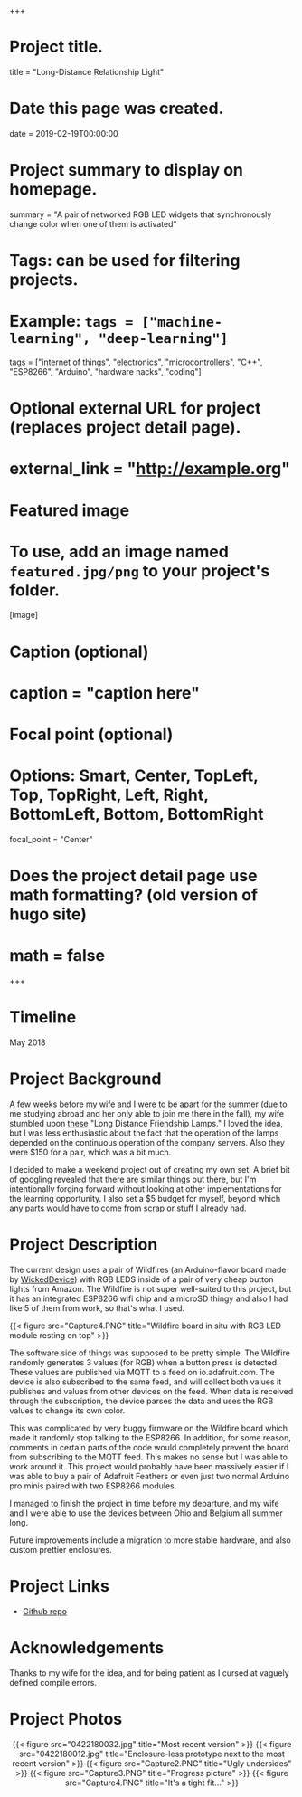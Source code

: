 +++
# Project title.
title = "Long-Distance Relationship Light"

# Date this page was created.
date = 2019-02-19T00:00:00

# Project summary to display on homepage.
summary = "A pair of networked RGB LED widgets that synchronously change color when one of them is activated"

# Tags: can be used for filtering projects.
# Example: `tags = ["machine-learning", "deep-learning"]`
tags = ["internet of things", "electronics", "microcontrollers", "C++", "ESP8266", "Arduino", "hardware hacks", "coding"]

# Optional external URL for project (replaces project detail page).
# external_link = "http://example.org"

# Featured image
# To use, add an image named `featured.jpg/png` to your project's folder.
[image]
# Caption (optional)
#  caption = "caption here"

# Focal point (optional)
# Options: Smart, Center, TopLeft, Top, TopRight, Left, Right, BottomLeft, Bottom, BottomRight
  focal_point = "Center"

# Does the project detail page use math formatting? (old version of hugo site)
# math = false

+++

# Timeline
May 2018

# Project Background
A few weeks before my wife and I were to be apart for the summer (due to me studying abroad and her only able to join me there in the fall), my wife stumbled upon [these](https://www.thedailybeast.com/sync-with-long-distance-loved-ones-using-lamps) "Long Distance Friendship Lamps." I loved the idea, but I was less enthusiastic about the fact that the operation of the lamps depended on the continuous operation of the company servers. Also they were $150 for a pair, which was a bit much.

I decided to make a weekend project out of creating my own set! A brief bit of googling revealed that there are similar things out there, but I'm intentionally forging forward without looking at other implementations for the learning opportunity. I also set a $5 budget for myself, beyond which any parts would have to come from scrap or stuff I already had. 

# Project Description
The current design uses a pair of Wildfires (an Arduino-flavor board made by [WickedDevice](https://shop.wickeddevice.com/product/wildfire/)) with RGB LEDS inside of a pair of very cheap button lights from Amazon. The Wildfire is not super well-suited to this project, but it has an integrated ESP8266 wifi chip and a microSD thingy and also I had like 5 of them from work, so that's what I used.

{{< figure src="Capture4.PNG" title="Wildfire board in situ with RGB LED module resting on top" >}}</center>

The software side of things was supposed to be pretty simple. The Wildfire randomly generates 3 values (for RGB) when a button press is detected. These values are published via MQTT to a feed on io.adafruit.com. The device is also subscribed to the same feed, and will collect both values it publishes and values from other devices on the feed. When data is received through the subscription, the device parses the data and uses the RGB values to change its own color.

This was complicated by very buggy firmware on the Wildfire board which made it randomly stop talking to the ESP8266. In addition, for some reason, comments in certain parts of the code would completely prevent the board from subscribing to the MQTT feed. This makes no sense but I was able to work around it. This project would probably have been massively easier if I was able to buy a pair of Adafruit Feathers or even just two normal Arduino pro minis paired with two ESP8266 modules.

I managed to finish the project in time before my departure, and my wife and I were able to use the devices between Ohio and Belgium all summer long.

Future improvements include a migration to more stable hardware, and also custom prettier enclosures.


# Project Links
- [Github repo](https://github.com/KeiranCantilina/IOT-Long-Distance-Relationship-Colorcube)


# Acknowledgements
Thanks to my wife for the idea, and for being patient as I cursed at vaguely defined compile errors. 


# Project Photos
<center>{{< figure src="0422180032.jpg" title="Most recent version" >}}
{{< figure src="0422180012.jpg" title="Enclosure-less prototype next to the most recent version" >}}
{{< figure src="Capture2.PNG" title="Ugly undersides" >}}
{{< figure src="Capture3.PNG" title="Progress picture" >}}
{{< figure src="Capture4.PNG" title="It's a tight fit..." >}}</center>


